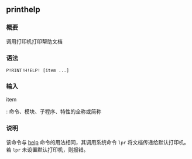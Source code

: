 ## printhelp 

### 概要

调用打印机打印帮助文档

### 语法

``` {.bash}
P!RINT!H!ELP! [item ...]
```

### 输入

item

:   命令、模块、子程序、特性的全称或简称

### 说明

该命令与 [help](/commands/help.md) 命令的用法相同，其调用系统命令 `lpr`
将文档传递给默认打印机。若 `lpr` 未设置默认打印机，则报错。
